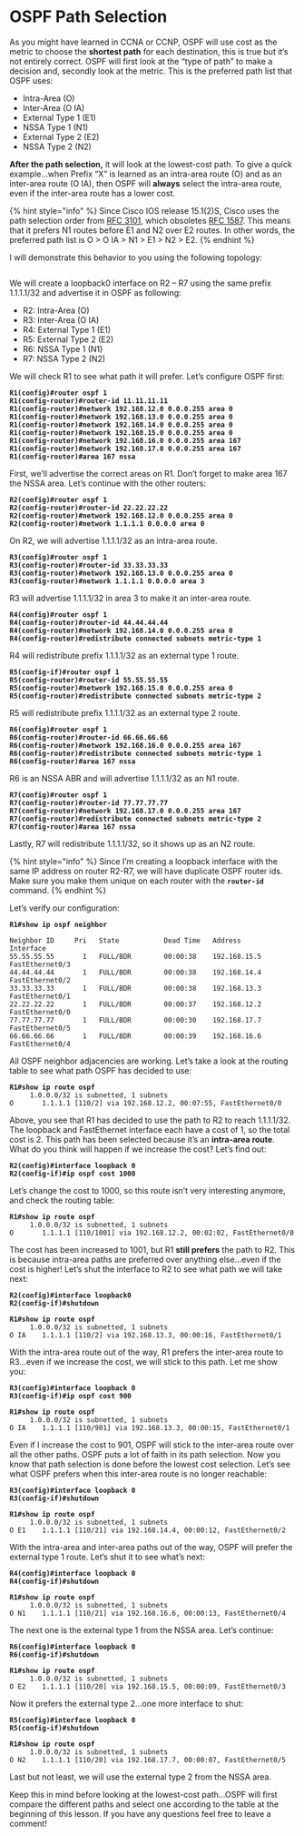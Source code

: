 # OSPF Path Selection

As you might have learned in CCNA or CCNP, OSPF will use cost as the metric to choose the **shortest path** for each destination, this is true but it’s not entirely correct. OSPF will first look at the “type of path” to make a decision and, secondly look at the metric. This is the preferred path list that OSPF uses:

* Intra-Area (O)
* Inter-Area (O IA)
* External Type 1 (E1)
* NSSA Type 1 (N1)
* External Type 2 (E2)
* NSSA Type 2 (N2)

**After the path selection,** it will look at the lowest-cost path. To give a quick example…when Prefix “X” is learned as an intra-area route (O) and as an inter-area route (O IA), then OSPF will **always** select the intra-area route, even if the inter-area route has a lower cost.

{% hint style="info" %}
Since Cisco IOS release 15.1(2)S, Cisco uses the path selection order from [RFC 3101](https://tools.ietf.org/html/rfc3101), which obsoletes [RFC 1587](https://tools.ietf.org/html/rfc1587). This means that it prefers N1 routes before E1 and N2 over E2 routes. In other words, the preferred path list is O > O IA > N1 > E1 > N2 > E2.
{% endhint %}

I will demonstrate this behavior to you using the following topology:

<figure><img src="https://cdn.networklessons.com/wp-content/uploads/2013/03/ospf-path-selection-topology.png" alt=""><figcaption></figcaption></figure>

We will create a loopback0 interface on R2 – R7 using the same prefix 1.1.1.1/32 and advertise it in OSPF as following:

* R2: Intra-Area (O)
* R3: Inter-Area (O IA)
* R4: External Type 1 (E1)
* R5: External Type 2 (E2)
* R6: NSSA Type 1 (N1)
* R7: NSSA Type 2 (N2)

We will check R1 to see what path it will prefer. Let’s configure OSPF first:

<pre><code><strong>R1(config)#router ospf 1
</strong><strong>R1(config-router)#router-id 11.11.11.11
</strong><strong>R1(config-router)#network 192.168.12.0 0.0.0.255 area 0
</strong><strong>R1(config-router)#network 192.168.13.0 0.0.0.255 area 0
</strong><strong>R1(config-router)#network 192.168.14.0 0.0.0.255 area 0
</strong><strong>R1(config-router)#network 192.168.15.0 0.0.0.255 area 0
</strong><strong>R1(config-router)#network 192.168.16.0 0.0.0.255 area 167
</strong><strong>R1(config-router)#network 192.168.17.0 0.0.0.255 area 167
</strong><strong>R1(config-router)#area 167 nssa
</strong></code></pre>

First, we’ll advertise the correct areas on R1. Don’t forget to make area 167 the NSSA area. Let’s continue with the other routers:

<pre><code><strong>R2(config)#router ospf 1
</strong><strong>R2(config-router)#router-id 22.22.22.22
</strong><strong>R2(config-router)#network 192.168.12.0 0.0.0.255 area 0
</strong><strong>R2(config-router)#network 1.1.1.1 0.0.0.0 area 0
</strong></code></pre>

On R2, we will advertise 1.1.1.1/32 as an intra-area route.

<pre><code><strong>R3(config)#router ospf 1
</strong><strong>R3(config-router)#router-id 33.33.33.33
</strong><strong>R3(config-router)#network 192.168.13.0 0.0.0.255 area 0
</strong><strong>R3(config-router)#network 1.1.1.1 0.0.0.0 area 3
</strong></code></pre>

R3 will advertise 1.1.1.1/32 in area 3 to make it an inter-area route.

<pre><code><strong>R4(config)#router ospf 1
</strong><strong>R4(config-router)#router-id 44.44.44.44
</strong><strong>R4(config-router)#network 192.168.14.0 0.0.0.255 area 0       
</strong><strong>R4(config-router)#redistribute connected subnets metric-type 1
</strong></code></pre>

R4 will redistribute prefix 1.1.1.1/32 as an external type 1 route.

<pre><code><strong>R5(config-if)#router ospf 1
</strong><strong>R5(config-router)#router-id 55.55.55.55
</strong><strong>R5(config-router)#network 192.168.15.0 0.0.0.255 area 0
</strong><strong>R5(config-router)#redistribute connected subnets metric-type 2
</strong></code></pre>

R5 will redistribute prefix 1.1.1.1/32 as an external type 2 route.

<pre><code><strong>R6(config)#router ospf 1
</strong><strong>R6(config-router)#router-id 66.66.66.66
</strong><strong>R6(config-router)#network 192.168.16.0 0.0.0.255 area 167       
</strong><strong>R6(config-router)#redistribute connected subnets metric-type 1
</strong><strong>R6(config-router)#area 167 nssa 
</strong></code></pre>

R6 is an NSSA ABR and will advertise 1.1.1.1/32 as an N1 route.

<pre><code><strong>R7(config)#router ospf 1
</strong><strong>R7(config-router)#router-id 77.77.77.77
</strong><strong>R7(config-router)#network 192.168.17.0 0.0.0.255 area 167
</strong><strong>R7(config-router)#redistribute connected subnets metric-type 2
</strong><strong>R7(config-router)#area 167 nssa
</strong></code></pre>

Lastly, R7 will redistribute 1.1.1.1/32, so it shows up as an N2 route.

{% hint style="info" %}
Since I’m creating a loopback interface with the same IP address on router R2-R7, we will have duplicate OSPF router ids. Make sure you make them unique on each router with the **`router-id`** command.
{% endhint %}

Let’s verify our configuration:

<pre><code><strong>R1#show ip ospf neighbor
</strong>
Neighbor ID     Pri   State           Dead Time   Address         Interface
55.55.55.55       1   FULL/BDR        00:00:38    192.168.15.5    FastEthernet0/3
44.44.44.44       1   FULL/BDR        00:00:38    192.168.14.4    FastEthernet0/2
33.33.33.33       1   FULL/BDR        00:00:38    192.168.13.3    FastEthernet0/1
22.22.22.22       1   FULL/BDR        00:00:37    192.168.12.2    FastEthernet0/0
77.77.77.77       1   FULL/BDR        00:00:30    192.168.17.7    FastEthernet0/5
66.66.66.66       1   FULL/BDR        00:00:39    192.168.16.6    FastEthernet0/4
</code></pre>

All OSPF neighbor adjacencies are working. Let’s take a look at the routing table to see what path OSPF has decided to use:

<pre><code><strong>R1#show ip route ospf 
</strong>     1.0.0.0/32 is subnetted, 1 subnets
O       1.1.1.1 [110/2] via 192.168.12.2, 00:07:55, FastEthernet0/0
</code></pre>

Above, you see that R1 has decided to use the path to R2 to reach 1.1.1.1/32. The loopback and FastEthernet interface each have a cost of 1, so the total cost is 2. This path has been selected because it’s an **intra-area route**. What do you think will happen if we increase the cost? Let’s find out:

<pre><code><strong>R2(config)#interface loopback 0
</strong><strong>R2(config-if)#ip ospf cost 1000
</strong></code></pre>

Let’s change the cost to 1000, so this route isn’t very interesting anymore, and check the routing table:

<pre><code><strong>R1#show ip route ospf 
</strong>     1.0.0.0/32 is subnetted, 1 subnets
O       1.1.1.1 [110/1001] via 192.168.12.2, 00:02:02, FastEthernet0/0
</code></pre>

The cost has been increased to 1001, but R1 **still prefers** the path to R2. This is because intra-area paths are preferred over anything else…even if the cost is higher! Let’s shut the interface to R2 to see what path we will take next:

<pre><code><strong>R2(config)#interface loopback0
</strong><strong>R2(config-if)#shutdown
</strong></code></pre>

<pre><code><strong>R1#show ip route ospf 
</strong>     1.0.0.0/32 is subnetted, 1 subnets
O IA    1.1.1.1 [110/2] via 192.168.13.3, 00:00:16, FastEthernet0/1
</code></pre>

With the intra-area route out of the way, R1 prefers the inter-area route to R3…even if we increase the cost, we will stick to this path. Let me show you:

<pre><code><strong>R3(config)#interface loopback 0
</strong><strong>R3(config-if)#ip ospf cost 900
</strong></code></pre>

<pre><code><strong>R1#show ip route ospf 
</strong>     1.0.0.0/32 is subnetted, 1 subnets
O IA    1.1.1.1 [110/901] via 192.168.13.3, 00:00:15, FastEthernet0/1
</code></pre>

Even if I increase the cost to 901, OSPF will stick to the inter-area route over all the other paths. OSPF puts a lot of faith in its path selection. Now you know that path selection is done before the lowest cost selection. Let’s see what OSPF prefers when this inter-area route is no longer reachable:

<pre><code><strong>R3(config)#interface loopback 0
</strong><strong>R3(config-if)#shutdown
</strong></code></pre>

<pre><code><strong>R1#show ip route ospf 
</strong>     1.0.0.0/32 is subnetted, 1 subnets
O E1    1.1.1.1 [110/21] via 192.168.14.4, 00:00:12, FastEthernet0/2
</code></pre>

With the intra-area and inter-area paths out of the way, OSPF will prefer the external type 1 route. Let’s shut it to see what’s next:

<pre><code><strong>R4(config)#interface loopback 0
</strong><strong>R4(config-if)#shutdown
</strong></code></pre>

<pre><code><strong>R1#show ip route ospf 
</strong>     1.0.0.0/32 is subnetted, 1 subnets
O N1    1.1.1.1 [110/21] via 192.168.16.6, 00:00:13, FastEthernet0/4
</code></pre>

The next one is the external type 1 from the NSSA area. Let’s continue:

<pre><code><strong>R6(config)#interface loopback 0
</strong><strong>R6(config-if)#shutdown
</strong></code></pre>

<pre><code><strong>R1#show ip route ospf 
</strong>     1.0.0.0/32 is subnetted, 1 subnets
O E2    1.1.1.1 [110/20] via 192.168.15.5, 00:00:09, FastEthernet0/3
</code></pre>

Now it prefers the external type 2…one more interface to shut:

<pre><code><strong>R5(config)#interface loopback 0
</strong><strong>R5(config-if)#shutdown
</strong></code></pre>

<pre><code><strong>R1#show ip route ospf 
</strong>     1.0.0.0/32 is subnetted, 1 subnets
O N2    1.1.1.1 [110/20] via 192.168.17.7, 00:00:07, FastEthernet0/5
</code></pre>

Last but not least, we will use the external type 2 from the NSSA area.

Keep this in mind before looking at the lowest-cost path…OSPF will first compare the different paths and select one according to the table at the beginning of this lesson. If you have any questions feel free to leave a comment!
